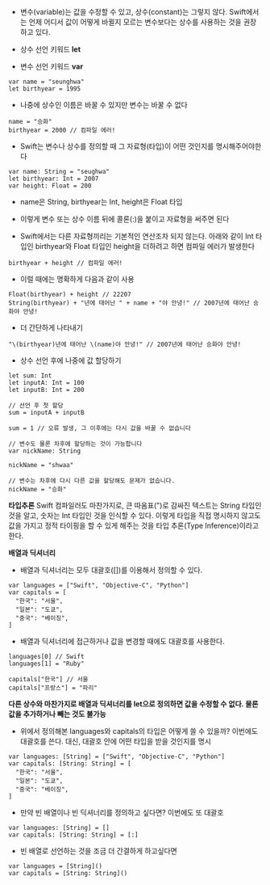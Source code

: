 - 변수(variable)는 값을 수정할 수 있고, 상수(constant)는 그렇지 않다. Swift에서는 언제 어디서 값이 어떻게 바뀔지 모르는 변수보다는 상수를 사용하는 것을 권장하고 있다.

- 상수 선언 키워드 **let**
- 변수 선언 키워드 **var**
```
var name = "seunghwa"
let birthyear = 1995

```
- 나중에 상수인 이름은 바꿀 수 있지만 변수는 바꿀 수 없다
```
name = "승화"
birthyear = 2000 // 컴파일 에러!
```

- Swift는 변수나 상수를 정의할 때 그 자료형(타입)이 어떤 것인지를 명시해주어야한다

```
var name: String = "seughwa"
let birthyear: Int = 2007
var height: Float = 200
```

- name은 String, birthyear는 Int, height은 Float 타입
- 이렇게 변수 또는 상수 이름 뒤에 콜론(:)을 붙이고 자료형을 써주면 된다

- Swift에서는 다른 자료형끼리는 기본적인 연산조차 되지 않는다. 아래와 같이 Int 타입인 birthyear와 Float 타입인 height을 더하려고 하면 컴파일 에러가 발생한다
```
birthyear + height // 컴파일 에러!
```

- 이럴 때에는 명확하게 다음과 같이 사용
```
Float(birthyear) + height // 22207
String(birthyear) + "년에 태어난 " + name + "야 안녕!" // 2007년에 태어난 승화야 안녕!
```

- 더 간단하게 나타내기
```
"\(birthyear)년에 태어난 \(name)야 안녕!" // 2007년에 태어난 승화야 안녕!
```

- 상수 선언 후에 나중에 값 할당하기
```
let sum: Int
let inputA: Int = 100
let inputB: Int = 200

// 선언 후 첫 할당
sum = inputA + inputB

sum = 1 // 오류 발생, 그 이후에는 다시 값을 바꿀 수 없습니다

// 변수도 물론 차후에 할당하는 것이 가능합니다
var nickName: String

nickName = "shwaa"

// 변수는 차후에 다시 다른 값을 할당해도 문제가 없습니다.
nickName = "승화"
```

**타입추론**
Swift 컴파일러도 마찬가지로, 큰 따옴표(")로 감싸진 텍스트는 String 타입인 것을 알고, 숫자는 Int 타입인 것을 인식할 수 있다. 이렇게 타입을 직접 명시하지 않고도 값을 가지고 정적 타이핑을 할 수 있게 해주는 것을 타입 추론(Type Inference)이라고 한다.

**배열과 딕셔너리**

- 배열과 딕셔너리는 모두 대괄호([])를 이용해서 정의할 수 있다.
```
var languages = ["Swift", "Objective-C", "Python"]
var capitals = [
  "한국": "서울",
  "일본": "도쿄",
  "중국": "베이징",
]
```

- 배열과 딕셔너리에 접근하거나 값을 변경할 때에도 대괄호를 사용한다.
```
languages[0] // Swift
languages[1] = "Ruby"

capitals["한국"] // 서울
capitals["프랑스"] = "파리"
```
**다른 상수와 마찬가지로 배열과 딕셔너리를 let으로 정의하면 값을 수정할 수 없다. 물론 값을 추가하거나 빼는 것도 불가능**

- 위에서 정의해본 languages와 capitals의 타입은 어떻게 쓸 수 있을까? 이번에도 대괄호를 쓴다. 대신, 대괄호 안에 어떤 타입을 받을 것인지를 명시
```
var languages: [String] = ["Swift", "Objective-C", "Python"]
var capitals: [String: String] = [
  "한국": "서울",
  "일본": "도쿄",
  "중국": "베이징",
]
```

- 만약 빈 배열이나 빈 딕셔너리를 정의하고 싶다면? 이번에도 또 대괄호
```
var languages: [String] = []
var capitals: [String: String] = [:]
```

- 빈 배열로 선언하는 것을 조금 더 간결하게 하고싶다면
```
var languages = [String]()
var capitals = [String: String]()
```
